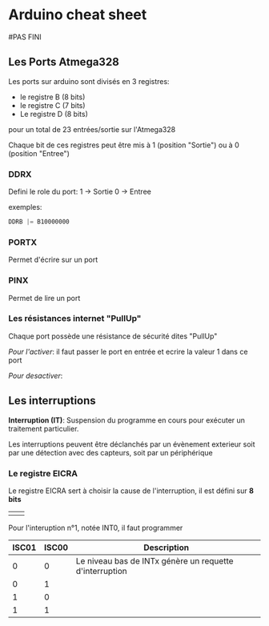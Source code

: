 # Arduino cheat sheet

#PAS FINI

## Les Ports Atmega328

Les ports sur arduino sont divisés en 3 registres: 
- le registre B (8 bits)
- le registre C (7 bits)
- Le registre D (8 bits)

pour un total de 23 entrées/sortie sur l'Atmega328

Chaque bit de ces registres peut être mis à 1 (position "Sortie") ou à 0 (position "Entree") 

### DDRX

Defini le role du port:
1 -> Sortie 
0 -> Entree

exemples:
```cpp
DDRB |= B10000000
```

### PORTX

Permet d'écrire sur un port 

### PINX

Permet de lire un port

### Les résistances internet "PullUp"

Chaque port possède une résistance de sécurité dites "PullUp"

*Pour l'activer*: il faut passer le port en entrée et ecrire la valeur 1 dans ce port

*Pour desactiver*: 

## Les interruptions

**Interruption (IT)**: Suspension du programme en cours pour exécuter un traitement particulier.

Les interruptions peuvent être déclanchés par un évènement exterieur soit par une détection avec des capteurs, soit par un périphérique

### Le registre EICRA

Le registre EICRA sert à choisir la cause de l'interruption, il est défini sur **8 bits**

| | |
|-|-|
| | |

Pour l'interuption n°1, notée INT0, il faut programmer 

|  ISC01  | ISC00  |        Description         |
|---------|--------|----------------------------|
|    0    |   0    | Le niveau bas de INTx génère un requette d'interruption          |
|    0    |   1    |                            | 
|    1    |   0    |                            |
|    1    |   1    |                            |
